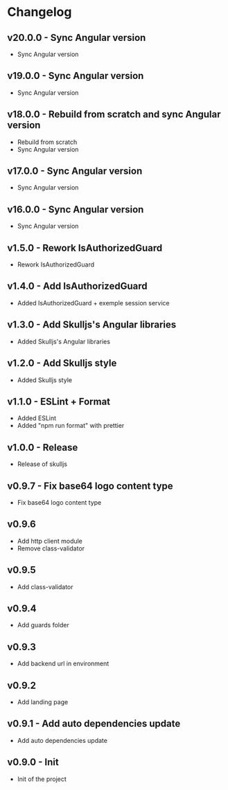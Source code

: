 # Changelog

## v20.0.0 - Sync Angular version

- Sync Angular version

## v19.0.0 - Sync Angular version

- Sync Angular version

## v18.0.0 - Rebuild from scratch and sync Angular version

- Rebuild from scratch
- Sync Angular version

## v17.0.0 - Sync Angular version

- Sync Angular version

## v16.0.0 - Sync Angular version

- Sync Angular version

## v1.5.0 - Rework IsAuthorizedGuard

- Rework IsAuthorizedGuard

## v1.4.0 - Add IsAuthorizedGuard

- Added IsAuthorizedGuard + exemple session service

## v1.3.0 - Add Skulljs's Angular libraries

- Added Skulljs's Angular libraries

## v1.2.0 - Add Skulljs style

- Added Skulljs style

## v1.1.0 - ESLint + Format

- Added ESLint
- Added "npm run format" with prettier

## v1.0.0 - Release

- Release of skulljs

## v0.9.7 - Fix base64 logo content type

- Fix base64 logo content type

## v0.9.6

- Add http client module
- Remove class-validator

## v0.9.5

- Add class-validator

## v0.9.4

- Add guards folder

## v0.9.3

- Add backend url in environment

## v0.9.2

- Add landing page

## v0.9.1 - Add auto dependencies update

- Add auto dependencies update

## v0.9.0 - Init

- Init of the project
